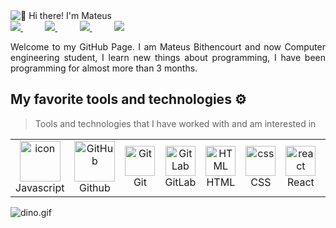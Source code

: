 
<img src="" alt="👋 Hi there! I'm Mateus" title="👋 Hi there! I'm Mateus"/>
<div align="justify">

<a href="https://instagram.com/mateusbkk?utm_source=qr&igshid=MzNlNGNkZWQ4Mg%3D%3D">
<img src="https://img.shields.io/badge/Instagram-%23E4405F.svg?style=for-the-badge&logo=Instagram&logoColor=white">
</a>
 &nbsp;&nbsp;&nbsp;&nbsp;&nbsp;&nbsp;&nbsp;&nbsp;
<a href="https://twitter.com/Mateus1448060?t=nkCaPSw-A7IQv3FEHVd6dQ&s=08">
<img src="https://img.shields.io/badge/Twitter-%231DA1F2.svg?style=for-the-badge&logo=Twitter&logoColor=white">
</a>
&nbsp;&nbsp;&nbsp;&nbsp;&nbsp;&nbsp;&nbsp;&nbsp;
<a href="https://www.linkedin.com/in/mateus-bithencourt-49015b1a0/">
<img src="https://img.shields.io/badge/Linkedin-%231DA1F2.svg?style=for-the-badge&logo=Linkedin&logoColor=white">
</a>
&nbsp;&nbsp;&nbsp;&nbsp;&nbsp;&nbsp;&nbsp;&nbsp;
 <a href="https://wa.me/5548991243474">
<img src="https://img.shields.io/badge/WhatsApp-25D366?style=for-the-badge&logo=whatsapp&logoColor=white">
</a>

</div>
<p></p>
<p align="justify">
Welcome to my GitHub Page. I am Mateus Bithencourt and now Computer engineering student, I learn new things about programming, I have been programming for almost more than 3 months.

</p>

## My favorite tools and technologies ⚙️

> Tools and technologies that I have worked with and am interested in

<table>
  <tr>
    <td align="center" width="96">
        <img src="https://techstack-generator.vercel.app/js-icon.svg" alt="icon" width="65" height="65" />
      <br>Javascript
    </td>
       <td align="center" width="96">
        <img src="https://techstack-generator.vercel.app/github-icon.svg" width="65" height="65" alt="GitHub" />
      <br>Github
    </td>
    <td align="center" width="96">
        <img src="https://skillicons.dev/icons?i=git" width="48" height="48" alt="Git" />
      <br>Git
    </td>
    <td align="center"  width="96">
        <img src="https://skillicons.dev/icons?i=gitlab" width="48" height="48" alt="GitLab" />
      <br>GitLab
    </td>
    <td align="center"  width="96">
        <img src="https://skillicons.dev/icons?i=html" width="48" height="48" alt="HTML" />
      <br>HTML
    </td>
    <td align="center" width="96">
        <img src="https://skillicons.dev/icons?i=css" width="48" height="48" alt="css" />
      <br>CSS
    </td>
   <td align="center" width="96">
    <img src="https://skillicons.dev/icons?i=react" width="48" height="48" alt="react"/>
    <br>React
   </td>
   <td align="center" width="96">
    <img src="https://img.shields.io/badge/Node%20js-339933?style=for-the-badge&logo=nodedotjs&logoColor=white"  width="70" height="50" alt="NodeJs"/>
    <br>NodeJs
   </td>
 </tr>
</table>

<img data-target="animated-image.replacedImage" alt="dino.gif" class="AnimatedImagePlayer-animatedImage" src="https://github.com/saadeghi/saadeghi/raw/master/dino.gif" style="display: block; opacity: 1;">
